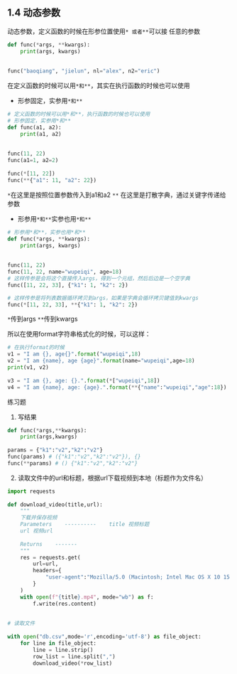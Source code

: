 ## 1.4 动态参数

动态参数，定义函数的时候在形参位置使用`* 或者**`可以接 任意的参数
```python
def func(*args, **kwargs):  
    print(args, kwargs)  
  
  
func("baoqiang", "jielun", nl="alex", n2="eric")
```

在定义函数的时候可以用`*和**`，其实在执行函数的时候也可以使用
- 形参固定，实参用`*和**`
```python
# 定义函数的时候可以用*和**，执行函数的时候也可以使用  
# 形参固定，实参用*和**  
def func(a1, a2):  
    print(a1, a2)  
  
  
func(11, 22)  
func(a1=1, a2=2)  
  
func(*[11, 22])  
func(**{"a1": 11, "a2": 22})
```
`*`在这里是按照位置参数传入到a1和a2
`**` 在这里是打散字典，通过关键字传递给参数


- 形参用`*和**`实参也用`*和**`
```python
# 形参用*和**，实参也用*和**  
def func(*args, **kwargs):  
    print(args, kwargs)  
  
  
func(11, 22)  
func(11, 22, name="wupeiqi", age=18)  
# 这样传参是会将这个直接传入args，得到一个元组，然后后边是一个空字典
func([11, 22, 33], {"k1": 1, "k2": 2})  

# 这样传参是将列表数据循环拷贝到args，如果是字典会循环拷贝键值到kwargs
func(*[11, 22, 33], **{"k1": 1, "k2": 2})
```

`*`传到args
`**`传到kwargs


所以在使用format字符串格式化的时候，可以这样：
```python
# 在执行format的时候  
v1 = "I am {}, age{}".format("wupeiqi",18)  
v2 = "I am {name}, age {age}".format(name="wupeiqi",age=18)  
print(v1, v2)  
  
v3 = "I am {}, age: {}.".format(*["wupeiqi",18])  
v4 = "I am {name}, age: {age}.".format(**{"name":"wupeiqi","age":18})
```

练习题
1. 写结果
```python
def func(*args,**kwargs):  
    print(args,kwargs)  
  
params = {"k1":"v2","k2":"v2"}  
func(params) # ({"k1":"v2","k2":"v2"}), {}  
func(**params) # () {"k1":"v2","k2":"v2"}
```

2. 读取文件中的url和标题，根据url下载视频到本地（标题作为文件名）
```python
import requests  
  
def download_video(title,url):  
    """  
    下载并保存视频  
    Parameters    ----------    title 视频标题  
    url 视频url  
  
    Returns    -------  
    """  
    res = requests.get(  
        url=url,  
        headers={  
            "user-agent":"Mozilla/5.0 (Macintosh; Intel Mac OS X 10 15 7) AppleWebKit/537.36 (KHTML, like Gecko) Chrome/87.0.4280.88Safari/537.36 FS"  
        }  
    )  
    with open(f"{title}.mp4", mode="wb") as f:  
        f.write(res.content)  
  
  
# 读取文件  
  
with open("db.csv",mode='r',encoding='utf-8') as file_object:  
    for line in file_object:  
        line = line.strip()  
        row_list = line.split(",")  
        download_video(*row_list)
```

